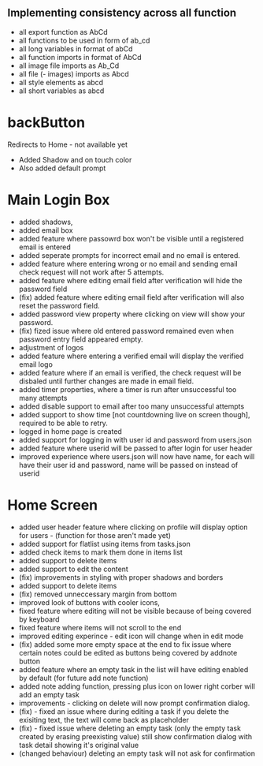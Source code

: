 ## Implementing consistency across all function
- all export function as AbCd
- all functions to be used in form of ab_cd
- all long variables in format of abCd
- all function imports in format of AbCd
- all image file imports as Ab_Cd
- all file (- images) imports as Abcd
- all style elements as abcd
- all short variables as abcd 

# backButton
Redirects to Home  - not available yet

- Added Shadow and on touch color
- Also added default prompt

# Main Login Box
- added shadows,
- added email box
- added feature where passowrd box won't be visible until a registered email is entered
- added seperate prompts for incorrect email and no email is entered.
- added feature where entering wrong or no email and sending email check request will not work after 5 attempts.
- added feature where editing email field after verification will hide the password field
-  (fix) added feature where editing email field after verification will also reset the password field.
- added password view property where clicking on view will show your password.
- (fix) fized issue where old entered password remained even when password entry field appeared empty.
- adjustment of logos
- added feature where entering a verified email will display the verified email logo
- added feature where if an email is verified, the check request will be disbaled until further changes are made in email field.
- added timer properties, where a timer is run after unsuccessful too many attempts
- added disable support to email after too many unsuccessful attempts
- added support to show time [not countdowning live on screen though], required to be able to retry.
- logged in home page is created
- added support for logging in with user id and password from users.json
- added feature where userid will be passed to after login for user header
- improved experience where users.json will now have name, for each will have their user id and password, name will be passed on instead of userid 

# Home Screen
- added user header feature where clicking on profile will display option for users - (function for those aren't made yet)
- added support for flatlist using items from tasks.json
- added check items to mark them done in items list
- added support to delete items
- added support to edit the content
- (fix) improvements in styling with proper shadows and borders
- added support to delete items
- (fix) removed unneccessary margin from bottom
- improved look of buttons with cooler icons,
- fixed feature where editing will not be visible because of being covered by keyboard
- fixed feature where items will not scroll to the end
- improved editing experince - edit icon will change when in edit mode
- (fix) added some more empty space at the end to fix issue where certain notes could be edited as buttons being covered by addnote button
- added feature where an empty task in the list will have editing enabled by default (for future add note function)
- added note adding function, pressing plus icon on lower right corber will add an empty task
- improvements - clicking on delete will now prompt confirmation dialog. 
- (fix) - fixed an issue where during editing a task if you delete the exisiting text, the text will come back as placeholder
- (fix) - fixed issue where deleting an empty task (only the empty task created by erasing preexisting value) still show confirmation dialog with task detail showing it's original value
- (changed behaviour) deleting an empty task will not ask for confirmation 

